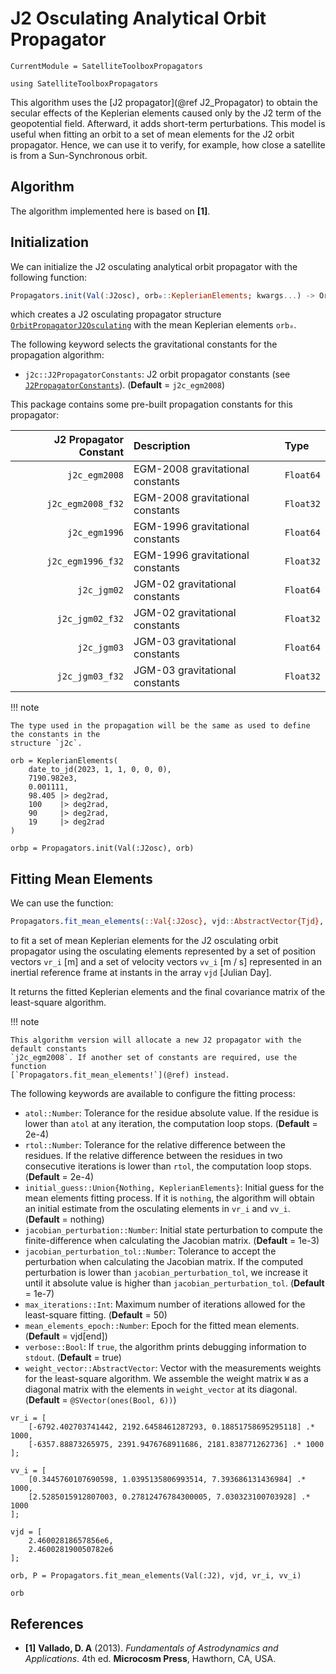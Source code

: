 # J2 Osculating Analytical Orbit Propagator

```@meta
CurrentModule = SatelliteToolboxPropagators
```

```@setup j2osc
using SatelliteToolboxPropagators
```

This algorithm uses the [J2 propagator](@ref J2_Propagator) to obtain the secular effects of
the Keplerian elements caused only by the J2 term of the geopotential field. Afterward, it
adds short-term perturbations. This model is useful when fitting an orbit to a set of mean
elements for the J2 orbit propagator. Hence, we can use it to verify, for example, how close
a satellite is from a Sun-Synchronous orbit.

## Algorithm

The algorithm implemented here is based on **[1]**.

## Initialization

We can initialize the J2 osculating analytical orbit propagator with the following function:

```julia
Propagators.init(Val(:J2osc), orb₀::KeplerianElements; kwargs...) -> OrbitPropagatorJ2Osculating
```

which creates a J2 osculating propagator structure [`OrbitPropagatorJ2Osculating`](@ref)
with the mean Keplerian elements `orb₀`.

The following keyword selects the gravitational constants for the propagation algorithm:

- `j2c::J2PropagatorConstants`: J2 orbit propagator constants (see
  [`J2PropagatorConstants`](@ref)).
  (**Default** = `j2c_egm2008`)

This package contains some pre-built propagation constants for this propagator:

| **J2 Propagator Constant** | **Description**                  | **Type**  |
|---------------------------:|:---------------------------------|:----------|
|              `j2c_egm2008` | EGM-2008 gravitational constants | `Float64` |
|          `j2c_egm2008_f32` | EGM-2008 gravitational constants | `Float32` |
|              `j2c_egm1996` | EGM-1996 gravitational constants | `Float64` |
|          `j2c_egm1996_f32` | EGM-1996 gravitational constants | `Float32` |
|                `j2c_jgm02` | JGM-02 gravitational constants   | `Float64` |
|            `j2c_jgm02_f32` | JGM-02 gravitational constants   | `Float32` |
|                `j2c_jgm03` | JGM-03 gravitational constants   | `Float64` |
|            `j2c_jgm03_f32` | JGM-03 gravitational constants   | `Float32` |

!!! note

    The type used in the propagation will be the same as used to define the constants in the
    structure `j2c`.

```@repl j2osc
orb = KeplerianElements(
    date_to_jd(2023, 1, 1, 0, 0, 0),
    7190.982e3,
    0.001111,
    98.405 |> deg2rad,
    100    |> deg2rad,
    90     |> deg2rad,
    19     |> deg2rad
)

orbp = Propagators.init(Val(:J2osc), orb)
```

## Fitting Mean Elements

We can use the function:

```julia
Propagators.fit_mean_elements(::Val{:J2osc}, vjd::AbstractVector{Tjd}, vr_i::AbstractVector{Tv}, vv_i::AbstractVector{Tv}; kwargs...) -> KeplerianElements{Float64, Float64}, SMatrix{6, 6, Float64}
```

to fit a set of mean Keplerian elements for the J2 osculating orbit propagator using the
osculating elements represented by a set of position vectors `vr_i` [m] and a set of
velocity vectors `vv_i` [m / s] represented in an inertial reference frame at instants in
the array `vjd` [Julian Day].

It returns the fitted Keplerian elements and the final covariance matrix of the least-square
algorithm.

!!! note

    This algorithm version will allocate a new J2 propagator with the default constants
    `j2c_egm2008`. If another set of constants are required, use the function
    [`Propagators.fit_mean_elements!`](@ref) instead.

The following keywords are available to configure the fitting process:

- `atol::Number`: Tolerance for the residue absolute value. If the residue is lower than
    `atol` at any iteration, the computation loop stops.
    (**Default** = 2e-4)
- `rtol::Number`: Tolerance for the relative difference between the residues. If the
    relative difference between the residues in two consecutive iterations is lower than
    `rtol`, the computation loop stops.
    (**Default** = 2e-4)
- `initial_guess::Union{Nothing, KeplerianElements}`: Initial guess for the mean elements
    fitting process. If it is `nothing`, the algorithm will obtain an initial estimate from
    the osculating elements in `vr_i` and `vv_i`.
    (**Default** = nothing)
- `jacobian_perturbation::Number`: Initial state perturbation to compute the
    finite-difference when calculating the Jacobian matrix.
    (**Default** = 1e-3)
- `jacobian_perturbation_tol::Number`: Tolerance to accept the perturbation when calculating
    the Jacobian matrix. If the computed perturbation is lower than
    `jacobian_perturbation_tol`, we increase it until it absolute value is higher than
    `jacobian_perturbation_tol`.
    (**Default** = 1e-7)
- `max_iterations::Int`: Maximum number of iterations allowed for the least-square fitting.
    (**Default** = 50)
- `mean_elements_epoch::Number`: Epoch for the fitted mean elements.
    (**Default** = vjd[end])
- `verbose::Bool`: If `true`, the algorithm prints debugging information to `stdout`.
    (**Default** = true)
- `weight_vector::AbstractVector`: Vector with the measurements weights for the least-square
    algorithm. We assemble the weight matrix `W` as a diagonal matrix with the elements in
    `weight_vector` at its diagonal.
    (**Default** = `@SVector(ones(Bool, 6))`)

```@repl j2osc
vr_i = [
    [-6792.402703741442, 2192.6458461287293, 0.18851758695295118] .* 1000,
    [-6357.88873265975, 2391.9476768911686, 2181.838771262736] .* 1000
];

vv_i = [
    [0.3445760107690598, 1.0395135806993514, 7.393686131436984] .* 1000,
    [2.5285015912807003, 0.27812476784300005, 7.030323100703928] .* 1000
];

vjd = [
    2.46002818657856e6,
    2.460028190050782e6
];

orb, P = Propagators.fit_mean_elements(Val(:J2), vjd, vr_i, vv_i)

orb
```

## References

- **[1]** **Vallado, D. A** (2013). *Fundamentals of Astrodynamics and Applications*. 4th
  ed. **Microcosm Press**, Hawthorn, CA, USA.
